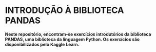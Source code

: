 <h1>INTRODUÇÃO À BIBLIOTECA PANDAS</h1>
<h4>Neste repositório, encontram-se exercícios introdutórios da biblioteca PANDAS, uma biblioteca da linguagem Python. Os exercícios são disponibilizados pelo Kaggle Learn.</h4>
